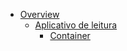 * [Overview](HOME)
  * [Aplicativo de leitura](Aplicativo%20de%20leitura/HOME)
    * [Container](Aplicativo%20de%20leitura/Container/HOME)
